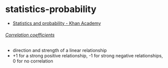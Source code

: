 # statistics-probability

- [Statistics and probability - Khan Academy](https://www.khanacademy.org/math/statistics-probability)


###### [Correlation coefficients](https://www.khanacademy.org/math/statistics-probability/describing-relationships-quantitative-data/scatterplots-and-correlation/a/correlation-coefficient-review)

- direction and strength of a linear relationship
- +1 for a strong positive relationship, -1 for strong negative relationships, 0 for no correlation
